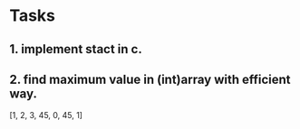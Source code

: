 # Tasks

## 1. implement stact in c.

## 2. find maximum value in (int)array with efficient way.
[1, 2, 3, 45, 0, 45, 1]